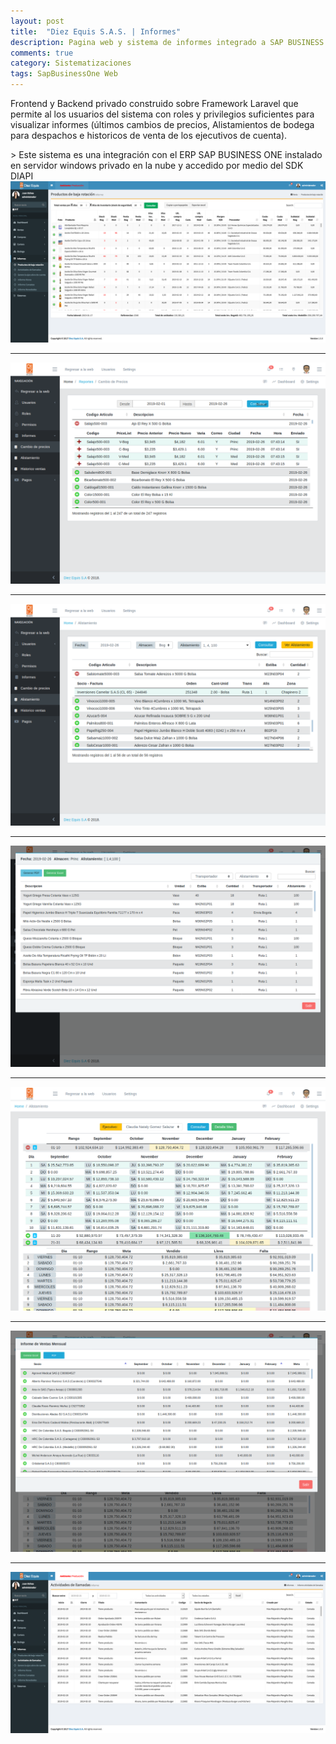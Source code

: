 ```yaml
---
layout: post
title:  "Diez Equis S.A.S. | Informes"
description: Pagina web y sistema de informes integrado a SAP BUSINESS ONE
comments: true
category: Sistematizaciones
tags: SapBusinessOne Web
---
```

<p>Frontend y Backend privado construido sobre Framework Laravel que permite al los usuarios del sistema con roles y privilegios suficientes para visualizar informes (últimos cambios de precios, Alistamientos de bodega para despachos e historicos de venta de los ejecutivos de cuenta).</p>
> Este sistema es una integración con el ERP SAP BUSINESS ONE instalado en servidor windows privado en la nube y accedido por medio del SDK DIAPI


<img src="/public/imgs/proyectos/SapbusinessOne-informes-ArticulosBajaRotacion.png" />
<hr>
<img src="/public/imgs/proyectos/diezEquisInformes1.png" />
<hr>
<img src="/public/imgs/proyectos/diezEquisInformes2.png" /> 
<hr>
<img src="/public/imgs/proyectos/diezEquisInformes3.png" /> 
<hr>
<img src="/public/imgs/proyectos/diezEquisInformes5.png" /> 
<hr>
<img src="/public/imgs/proyectos/diezEquisInformes6.png" /> 
<hr>
<img src="/public/imgs/proyectos/SapbusinessOne-Informes-ActividadesDeLlamada.png" />
